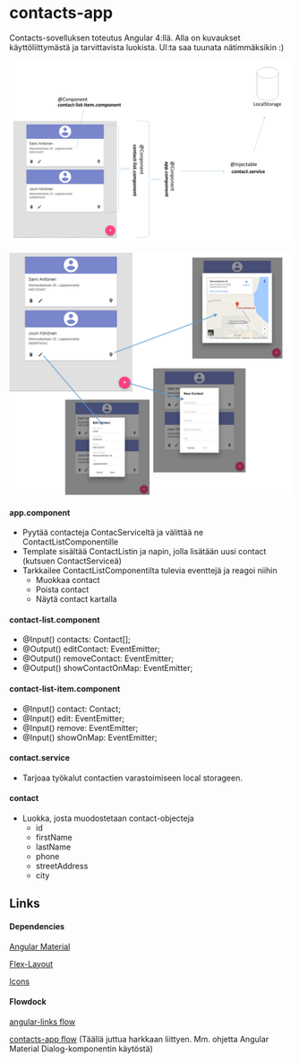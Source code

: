 ﻿# contacts-app
Contacts-sovelluksen toteutus Angular 4:llä. Alla on kuvaukset käyttöliittymästä ja tarvittavista luokista. UI:ta saa tuunata nätimmäksikin :)

<img src="https://raw.githubusercontent.com/ekoodi/ekoodi.github.io/master/web-technologies/images/ng-contacts-app.png">
<br></br>
<img src="https://raw.githubusercontent.com/ekoodi/ekoodi.github.io/master/web-technologies/images/ng-contacts-app-ui.png">


#### app.component
* Pyytää contacteja ContacServiceltä ja välittää ne ContactListComponentille
* Template sisältää ContactListin ja napin, jolla lisätään uusi contact (kutsuen ContactServiceä)
* Tarkkailee ContactListComponentilta tulevia eventtejä ja reagoi niihin
    * Muokkaa contact
    * Poista contact
    * Näytä contact kartalla

#### contact-list.component
* @Input() contacts: Contact[];
* @Output() editContact: EventEmitter<Contact>;
* @Output() removeContact: EventEmitter<Contact>;
* @Output() showContactOnMap: EventEmitter<Contact>;

#### contact-list-item.component
* @Input() contact: Contact;
* @Input() edit: EventEmitter<Contact>;
* @Input() remove: EventEmitter<Contact>;
* @Input() showOnMap: EventEmitter<Contact>;

#### contact.service
* Tarjoaa työkalut contactien varastoimiseen local storageen.

#### contact
* Luokka, josta muodostetaan contact-objecteja
    * id
    * firstName
    * lastName
    * phone
    * streetAddress
    * city


## Links
#### Dependencies
[Angular Material](https://material.angular.io/guide/getting-started)

[Flex-Layout](https://github.com/angular/flex-layout/wiki/Integration-with-Angular-CLI)

[Icons](https://www.flowdock.com/app/saimia/angular/threads/-iPsHaxZlakrRntO5ExYui-20Nz)

#### Flowdock
[angular-links flow](https://www.flowdock.com/app/saimia/angular/threads/MovuzqH73uqEZWWb_Do3g6phtpE)

[contacts-app flow](https://www.flowdock.com/app/saimia/angular/threads/0ArCwZmbIlxDVyzcCqeFD5aJChT)
(Täällä juttua harkkaan liittyen. Mm. ohjetta Angular Material Dialog-komponentin käytöstä)


